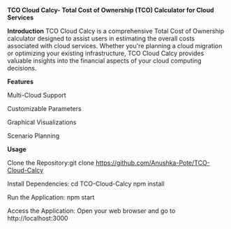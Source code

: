 **TCO Cloud Calcy-
Total Cost of Ownership (TCO) Calculator for Cloud Services**

**Introduction**
TCO Cloud Calcy is a comprehensive Total Cost of Ownership calculator designed to assist users in estimating the overall costs associated with cloud services. Whether you're planning a cloud migration or optimizing your existing infrastructure, TCO Cloud Calcy provides valuable insights into the financial aspects of your cloud computing decisions.

**Features**

Multi-Cloud Support

Customizable Parameters

Graphical Visualizations

Scenario Planning

**Usage**

Clone the Repository:git clone https://github.com/Anushka-Pote/TCO-Cloud-Calcy

Install Dependencies: cd TCO-Cloud-Calcy
                      npm install

Run the Application: npm start

Access the Application: Open your web browser and go to http://localhost:3000
